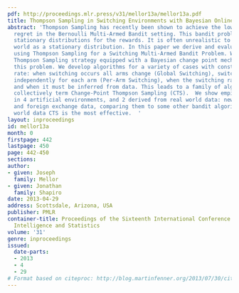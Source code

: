 ```yaml
---
pdf: http://proceedings.mlr.press/v31/mellor13a/mellor13a.pdf
title: Thompson Sampling in Switching Environments with Bayesian Online Change Detection
abstract: 'Thompson Sampling has recently been shown to achieve the lower bound on
  regret in the Bernoulli Multi-Armed Bandit setting. This bandit problem assumes
  stationary distributions for the rewards. It is often unrealistic to model the real
  world as a stationary distribution. In this paper we derive and evaluate algorithms
  using Thompson Sampling for a Switching Multi-Armed Bandit Problem. We propose a
  Thompson Sampling strategy equipped with a Bayesian change point mechanism to tackle
  this problem. We develop algorithms for a variety of cases with constant switching
  rate: when switching occurs all arms change (Global Switching), switching occurs
  independently for each arm (Per-Arm Switching), when the switching rate is known
  and when it must be inferred from data. This leads to a family of algorithms we
  collectively term Change-Point Thompson Sampling (CTS).  We show empirical results
  in 4 artificial environments, and 2 derived from real world data: news click-through
  and foreign exchange data, comparing them to some other bandit algorithms. In real
  world data CTS is the most effective.  '
layout: inproceedings
id: mellor13a
month: 0
firstpage: 442
lastpage: 450
page: 442-450
sections: 
author:
- given: Joseph
  family: Mellor
- given: Jonathan
  family: Shapiro
date: 2013-04-29
address: Scottsdale, Arizona, USA
publisher: PMLR
container-title: Proceedings of the Sixteenth International Conference on Artificial
  Intelligence and Statistics
volume: '31'
genre: inproceedings
issued:
  date-parts:
  - 2013
  - 4
  - 29
# Format based on citeproc: http://blog.martinfenner.org/2013/07/30/citeproc-yaml-for-bibliographies/
---
```

